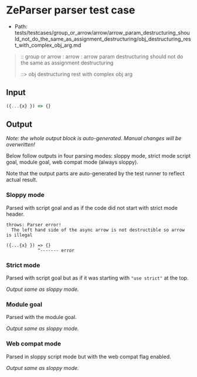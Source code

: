 # ZeParser parser test case

- Path: tests/testcases/group_or_arrow/arrow/arrow_param_destructuring_should_not_do_the_same_as_assignment_destructuring/obj_destructuring_rest_with_complex_obj_arg.md

> :: group or arrow : arrow : arrow param destructuring should not do the same as assignment destructuring
>
> ::> obj destructuring rest with complex obj arg

## Input

`````js
({...{x} }) => {}
`````

## Output

_Note: the whole output block is auto-generated. Manual changes will be overwritten!_

Below follow outputs in four parsing modes: sloppy mode, strict mode script goal, module goal, web compat mode (always sloppy).

Note that the output parts are auto-generated by the test runner to reflect actual result.

### Sloppy mode

Parsed with script goal and as if the code did not start with strict mode header.

`````
throws: Parser error!
  The left hand side of the async arrow is not destructible so arrow is illegal

({...{x} }) => {}
            ^------- error
`````

### Strict mode

Parsed with script goal but as if it was starting with `"use strict"` at the top.

_Output same as sloppy mode._

### Module goal

Parsed with the module goal.

_Output same as sloppy mode._

### Web compat mode

Parsed in sloppy script mode but with the web compat flag enabled.

_Output same as sloppy mode._
